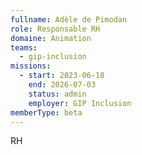 ```yaml
---
fullname: Adèle de Pimodan
role: Responsable RH
domaine: Animation
teams:
  - gip-inclusion
missions:
  - start: 2023-06-18
    end: 2026-07-03
    status: admin
    employer: GIP Inclusion
memberType: beta
---
```

RH

